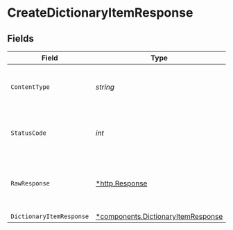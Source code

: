 # CreateDictionaryItemResponse


## Fields

| Field                                                                               | Type                                                                                | Required                                                                            | Description                                                                         |
| ----------------------------------------------------------------------------------- | ----------------------------------------------------------------------------------- | ----------------------------------------------------------------------------------- | ----------------------------------------------------------------------------------- |
| `ContentType`                                                                       | *string*                                                                            | :heavy_check_mark:                                                                  | HTTP response content type for this operation                                       |
| `StatusCode`                                                                        | *int*                                                                               | :heavy_check_mark:                                                                  | HTTP response status code for this operation                                        |
| `RawResponse`                                                                       | [*http.Response](https://pkg.go.dev/net/http#Response)                              | :heavy_minus_sign:                                                                  | Raw HTTP response; suitable for custom response parsing                             |
| `DictionaryItemResponse`                                                            | [*components.DictionaryItemResponse](../../models/shared/dictionaryitemresponse.md) | :heavy_minus_sign:                                                                  | OK                                                                                  |